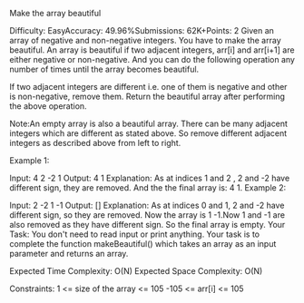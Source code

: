 Make the array beautiful

Difficulty: EasyAccuracy: 49.96%Submissions: 62K+Points: 2
Given an array of negative and non-negative integers. You have to make the array beautiful. An array is beautiful if two adjacent integers, arr[i] and arr[i+1] are either negative or non-negative. And you can do the following operation any number of times until the array becomes beautiful.

If two adjacent integers are different i.e. one of them is negative and other is non-negative, remove them.
Return the beautiful array after performing the above operation.

Note:An empty array is also a beautiful array. There can be many adjacent integers which are different as stated above. So remove different adjacent integers as described above from left to right.

Example 1:

Input: 4 2 -2 1
Output: 4 1
Explanation: As at indices 1 and 2 , 2 and -2 have
different sign, they are removed. And the  the final
array is: 4 1.
Example 2:

Input: 2 -2 1 -1
Output: []
Explanation: As at indices 0 and 1, 2 and -2 have
different sign, so they are removed. Now the array
is 1 -1.Now 1 and -1 are also removed as they have
different sign. So the final array is empty. 
Your Task:
You don't need to read input or print anything. Your task is to complete the function makeBeautiful() which takes an array as an input parameter and returns an array.

Expected Time Complexity: O(N)
Expected Space Complexity: O(N)


Constraints:
1 <= size of the array <= 105
-105 <= arr[i] <= 105